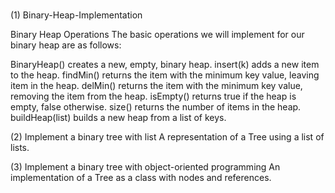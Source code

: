 # 

(1) Binary-Heap-Implementation

Binary Heap Operations
The basic operations we will implement for our binary heap are as follows:

BinaryHeap() creates a new, empty, binary heap.
insert(k) adds a new item to the heap.
findMin() returns the item with the minimum key value, leaving item in the heap.
delMin() returns the item with the minimum key value, removing the item from the heap.
isEmpty() returns true if the heap is empty, false otherwise.
size() returns the number of items in the heap.
buildHeap(list) builds a new heap from a list of keys.

(2) Implement a binary tree with list
A representation of a Tree using a list of lists.

(3) Implement a binary tree with object-oriented programming
An implementation of a Tree as a class with nodes and references.
